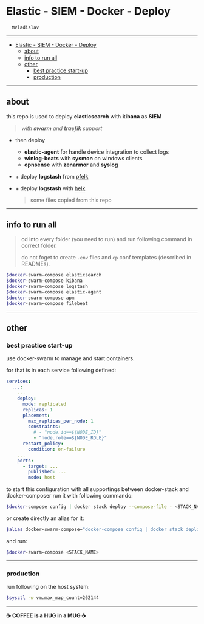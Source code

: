 # Elastic - SIEM - Docker - Deploy

```sh
  MVladislav
```

---

- [Elastic - SIEM - Docker - Deploy](#elastic---siem---docker---deploy)
  - [about](#about)
  - [info to run all](#info-to-run-all)
  - [other](#other)
    - [best practice start-up](#best-practice-start-up)
    - [production](#production)

---

## about

this repo is used to deploy **elasticsearch** with **kibana** as **SIEM**
> _with **swarm** and **traefik** support_

- then deploy
  - **elastic-agent** for handle device integration to collect logs
  - **winlog-beats** with **sysmon** on windows clients
  - **opnsense** with **zenarmor** and **syslog**

- \+ deploy **logstash** from [pfelk](https://github.com/pfelk/pfelk)
- \+ deploy **logstash** with [helk](https://github.com/Cyb3rWard0g/HELK)
  > some files copied from this repo

---

## info to run all

> cd into every folder (you need to run) and run following command in correct folder.
>
> do not foget to create `.env` files and `cp` conf templates (described in READMEs).

```sh
$docker-swarm-compose elasticsearch
$docker-swarm-compose kibana
$docker-swarm-compose logstash
$docker-swarm-compose elastic-agent
$docker-swarm-compose apm
$docker-swarm-compose filebeat
```

---

## other

### best practice start-up

use docker-swarm to manage and start containers.

for that is in each service following defined:

```yml
services:
  ...:
    ...
    deploy:
      mode: replicated
      replicas: 1
      placement:
        max_replicas_per_node: 1
        constraints:
          # - "node.id==${NODE_ID}"
          - "node.role==${NODE_ROLE}"
      restart_policy:
        condition: on-failure
    ...
    ports:
      - target: ...
        published: ...
        mode: host
```

to start this configuration with all supportings between docker-stack and docker-composer
run it with following commando:

```sh
$docker-compose config | docker stack deploy --compose-file - <STACK_NAME>
```

or create directly an alias for it:

```sh
$alias docker-swarm-compose="docker-compose config | docker stack deploy --compose-file -"
```

and run:

```sh
$docker-swarm-compose <STACK_NAME>
```

---

### production

run following on the host system:

```sh
$sysctl -w vm.max_map_count=262144
```

---

**☕ COFFEE is a HUG in a MUG ☕**
